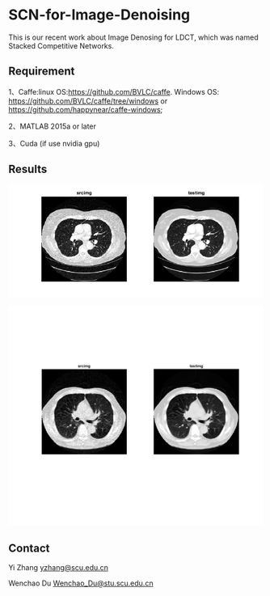 # SCN-for-Image-Denoising
This is our recent work about Image Denosing for LDCT, which was named Stacked Competitive Networks.

## Requirement

1、Caffe:linux OS:https://github.com/BVLC/caffe. Windows OS: https://github.com/BVLC/caffe/tree/windows  or https://github.com/happynear/caffe-windows;

2、MATLAB 2015a or later

3、Cuda (if use nvidia gpu)

## Results

![showImg](https://github.com/Wenchao-Du/SCN-for-Image-Denoising/blob/master/result/result1.jpg)

![showImg2](https://github.com/Wenchao-Du/SCN-for-Image-Denoising/blob/master/result/result2.jpg)

## Contact

Yi Zhang  yzhang@scu.edu.cn

Wenchao Du  Wenchao_Du@stu.scu.edu.cn
